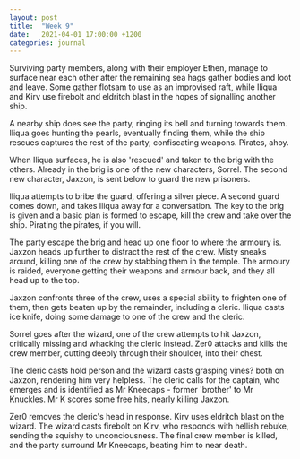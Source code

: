 ```yaml
---
layout: post
title:  "Week 9"
date:   2021-04-01 17:00:00 +1200
categories: journal
---
```

Surviving party members, along with their employer Ethen, manage to surface near each other after the remaining sea hags gather bodies and loot and leave. Some gather flotsam to use as an improvised raft, while Iliqua and Kirv use firebolt and eldritch blast in the hopes of signalling another ship.

A nearby ship does see the party, ringing its bell and turning towards them. Iliqua goes hunting the pearls, eventually finding them, while the ship rescues captures the rest of the party, confiscating weapons. Pirates, ahoy.

When Iliqua surfaces, he is also 'rescued' and taken to the brig with the others. Already in the brig is one of the new characters, Sorrel. The second new character, Jaxzon, is sent below to guard the new prisoners.

Iliqua attempts to bribe the guard, offering a silver piece. A second guard comes down, and takes Iliqua away for a conversation. The key to the brig is given and a basic plan is formed to escape, kill the crew and take over the ship. Pirating the pirates, if you will.

The party escape the brig and head up one floor to where the armoury is. Jaxzon heads up further to distract the rest of the crew. Misty sneaks around, killing one of the crew by stabbing them in the temple. The armoury is raided, everyone getting their weapons and armour back, and they all head up to the top.

Jaxzon confronts three of the crew, uses a special ability to frighten one of them, then gets beaten up by the remainder, including a cleric. Iliqua casts ice knife, doing some damage to one of the crew and the cleric.

Sorrel goes after the wizard, one of the crew attempts to hit Jaxzon, critically missing and whacking the cleric instead. Zer0 attacks and kills the crew member, cutting deeply through their shoulder, into their chest.

The cleric casts hold person and the wizard casts grasping vines? both on Jaxzon, rendering him very helpless. The cleric calls for the captain, who emerges and is identified as Mr Kneecaps - former 'brother' to Mr Knuckles. Mr K scores some free hits, nearly killing Jaxzon.

Zer0 removes the cleric's head in response. Kirv uses eldritch blast on the wizard. The wizard casts firebolt on Kirv, who responds with hellish rebuke, sending the squishy to unconciousness. The final crew member is killed, and the party surround Mr Kneecaps, beating him to near death.